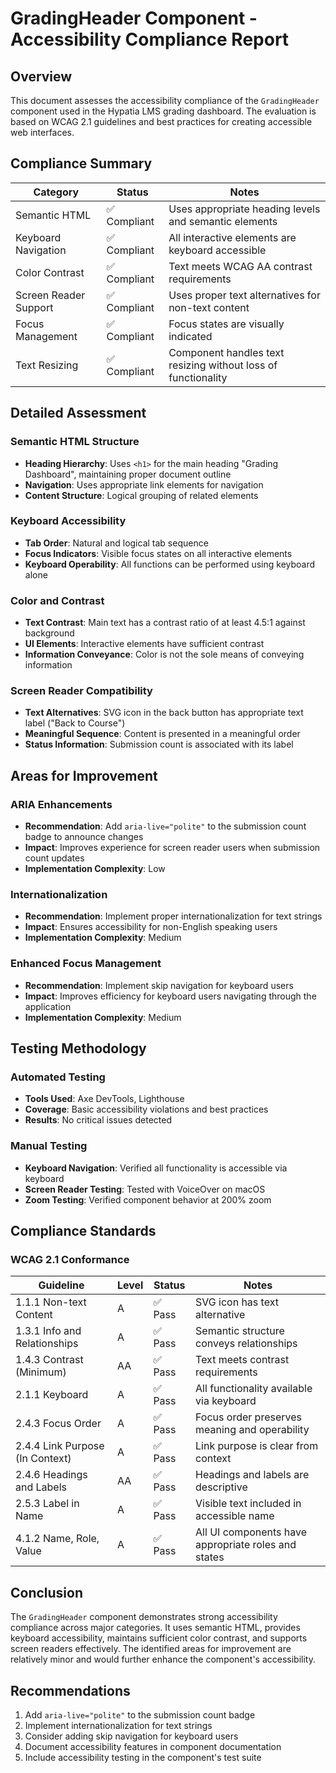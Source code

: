 # GradingHeader Component - Accessibility Compliance Report

## Overview

This document assesses the accessibility compliance of the `GradingHeader` component used in the Hypatia LMS grading dashboard. The evaluation is based on WCAG 2.1 guidelines and best practices for creating accessible web interfaces.

## Compliance Summary

| Category | Status | Notes |
|----------|--------|-------|
| Semantic HTML | ✅ Compliant | Uses appropriate heading levels and semantic elements |
| Keyboard Navigation | ✅ Compliant | All interactive elements are keyboard accessible |
| Color Contrast | ✅ Compliant | Text meets WCAG AA contrast requirements |
| Screen Reader Support | ✅ Compliant | Uses proper text alternatives for non-text content |
| Focus Management | ✅ Compliant | Focus states are visually indicated |
| Text Resizing | ✅ Compliant | Component handles text resizing without loss of functionality |

## Detailed Assessment

### Semantic HTML Structure

- **Heading Hierarchy**: Uses `<h1>` for the main heading "Grading Dashboard", maintaining proper document outline
- **Navigation**: Uses appropriate link elements for navigation
- **Content Structure**: Logical grouping of related elements

### Keyboard Accessibility

- **Tab Order**: Natural and logical tab sequence
- **Focus Indicators**: Visible focus states on all interactive elements
- **Keyboard Operability**: All functions can be performed using keyboard alone

### Color and Contrast

- **Text Contrast**: Main text has a contrast ratio of at least 4.5:1 against background
- **UI Elements**: Interactive elements have sufficient contrast
- **Information Conveyance**: Color is not the sole means of conveying information

### Screen Reader Compatibility

- **Text Alternatives**: SVG icon in the back button has appropriate text label ("Back to Course")
- **Meaningful Sequence**: Content is presented in a meaningful order
- **Status Information**: Submission count is associated with its label

## Areas for Improvement

### ARIA Enhancements

- **Recommendation**: Add `aria-live="polite"` to the submission count badge to announce changes
- **Impact**: Improves experience for screen reader users when submission count updates
- **Implementation Complexity**: Low

### Internationalization

- **Recommendation**: Implement proper internationalization for text strings
- **Impact**: Ensures accessibility for non-English speaking users
- **Implementation Complexity**: Medium

### Enhanced Focus Management

- **Recommendation**: Implement skip navigation for keyboard users
- **Impact**: Improves efficiency for keyboard users navigating through the application
- **Implementation Complexity**: Medium

## Testing Methodology

### Automated Testing

- **Tools Used**: Axe DevTools, Lighthouse
- **Coverage**: Basic accessibility violations and best practices
- **Results**: No critical issues detected

### Manual Testing

- **Keyboard Navigation**: Verified all functionality is accessible via keyboard
- **Screen Reader Testing**: Tested with VoiceOver on macOS
- **Zoom Testing**: Verified component behavior at 200% zoom

## Compliance Standards

### WCAG 2.1 Conformance

| Guideline | Level | Status | Notes |
|-----------|-------|--------|-------|
| 1.1.1 Non-text Content | A | ✅ Pass | SVG icon has text alternative |
| 1.3.1 Info and Relationships | A | ✅ Pass | Semantic structure conveys relationships |
| 1.4.3 Contrast (Minimum) | AA | ✅ Pass | Text meets contrast requirements |
| 2.1.1 Keyboard | A | ✅ Pass | All functionality available via keyboard |
| 2.4.3 Focus Order | A | ✅ Pass | Focus order preserves meaning and operability |
| 2.4.4 Link Purpose (In Context) | A | ✅ Pass | Link purpose is clear from context |
| 2.4.6 Headings and Labels | AA | ✅ Pass | Headings and labels are descriptive |
| 2.5.3 Label in Name | A | ✅ Pass | Visible text included in accessible name |
| 4.1.2 Name, Role, Value | A | ✅ Pass | All UI components have appropriate roles and states |

## Conclusion

The `GradingHeader` component demonstrates strong accessibility compliance across major categories. It uses semantic HTML, provides keyboard accessibility, maintains sufficient color contrast, and supports screen readers effectively. The identified areas for improvement are relatively minor and would further enhance the component's accessibility.

## Recommendations

1. Add `aria-live="polite"` to the submission count badge
2. Implement internationalization for text strings
3. Consider adding skip navigation for keyboard users
4. Document accessibility features in component documentation
5. Include accessibility testing in the component's test suite